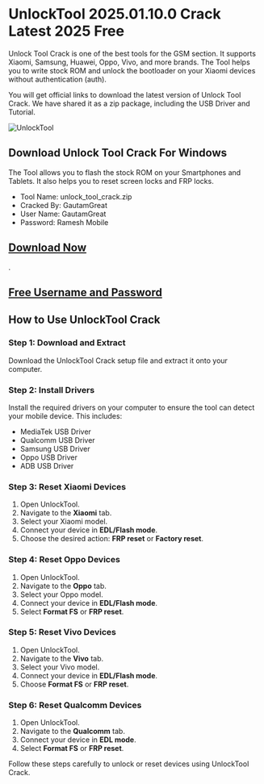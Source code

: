 # UnlockTool 2025.01.10.0 Crack Latest 2025 Free

Unlock Tool Crack is one of the best tools for the GSM section. It supports Xiaomi, Samsung, Huawei, Oppo, Vivo, and more brands. The Tool helps you to write stock ROM and unlock the bootloader on your Xiaomi devices without authentication (auth).

You will get official links to download the latest version of Unlock Tool Crack. We have shared it as a zip package, including the USB Driver and Tutorial.

![UnlockTool](https://blogger.googleusercontent.com/img/b/R29vZ2xl/AVvXsEi_ZWkhyphenhyphenWe3doKEfd2QWfRljy8O6Pg5GynMriVdXzqfNOfD6si2YXeUdniaQIe9VilGRq8cY3G1inruOsthzeBeQ8P_qNR3qHXauMlxpfLs-3kC51KCwCMhDOkh2Q5tqQcaZrNUHbouNvvpu8G9liYN6lv_erKWi4dTDnHslq2bQZCoXeXbpwa7GL7vFdfd/s16000-rw/TFT%20Unlock%20Tool%202024%20v6.1.1.1.jpg)

## Download Unlock Tool Crack For Windows

The Tool allows you to flash the stock ROM on your Smartphones and Tablets. It also helps you to reset screen locks and FRP locks.

* Tool Name: unlock_tool_crack.zip
* Cracked By: GautamGreat
* User Name: GautamGreat
* Password: Ramesh Mobile

## [Download Now](https://www.google.com/search?q=UnlockTool+site%3Ahttps%3A%2F%2Fgsmxblog.com%2Fdownload-unlocktool-latest&sca_esv=ff4b52832e559c65&sxsrf=AHTn8zoYMsG5XAbaltMKf37NKPwN3U-Ckw%3A1740830433817&ei=4fbCZ4HPMbignesPt6HKoQ4&ved=0ahUKEwjBw_zc6uiLAxU4UGcHHbeQMuQQ4dUDCBA&uact=5&oq=UnlockTool+site%3Ahttps%3A%2F%2Fgsmxblog.com%2Fdownload-unlocktool-latest&gs_lp=Egxnd3Mtd2l6LXNlcnAiP1VubG9ja1Rvb2wgc2l0ZTpodHRwczovL2dzbXhibG9nLmNvbS9kb3dubG9hZC11bmxvY2t0b29sLWxhdGVzdEiFUVAAWMxOcAB4AJABAJgBfKAB1gaqAQMyLja4AQPIAQD4AQH4AQKYAgCgAgCYAwCSBwCgB-gC&sclient=gws-wiz-serp)

.

## [Free Username and Password](https://www.effectiveratecpm.com/unc4c8pem?key=592754d242f704117f16a79d6f456ecf)

## How to Use UnlockTool Crack

### Step 1: Download and Extract
Download the UnlockTool Crack setup file and extract it onto your computer.

### Step 2: Install Drivers
Install the required drivers on your computer to ensure the tool can detect your mobile device. This includes:
- MediaTek USB Driver
- Qualcomm USB Driver
- Samsung USB Driver
- Oppo USB Driver
- ADB USB Driver

### Step 3: Reset Xiaomi Devices
1. Open UnlockTool.
2. Navigate to the **Xiaomi** tab.
3. Select your Xiaomi model.
4. Connect your device in **EDL/Flash mode**.
5. Choose the desired action: **FRP reset** or **Factory reset**.

### Step 4: Reset Oppo Devices
1. Open UnlockTool.
2. Navigate to the **Oppo** tab.
3. Select your Oppo model.
4. Connect your device in **EDL/Flash mode**.
5. Select **Format FS** or **FRP reset**.

### Step 5: Reset Vivo Devices
1. Open UnlockTool.
2. Navigate to the **Vivo** tab.
3. Select your Vivo model.
4. Connect your device in **EDL/Flash mode**.
5. Choose **Format FS** or **FRP reset**.

### Step 6: Reset Qualcomm Devices
1. Open UnlockTool.
2. Navigate to the **Qualcomm** tab.
3. Connect your device in **EDL mode**.
4. Select **Format FS** or **FRP reset**.

Follow these steps carefully to unlock or reset devices using UnlockTool Crack.



<!--

**Here are some ideas to get you started:**

🙋‍♀️ A short introduction - what is your organization all about?
🌈 Contribution guidelines - how can the community get involved?
👩‍💻 Useful resources - where can the community find your docs? Is there anything else the community should know?
🍿 Fun facts - what does your team eat for breakfast?
🧙 Remember, you can do mighty things with the power of [Markdown](https://docs.github.com/github/writing-on-github/getting-started-with-writing-and-formatting-on-github/basic-writing-and-formatting-syntax)
-->
